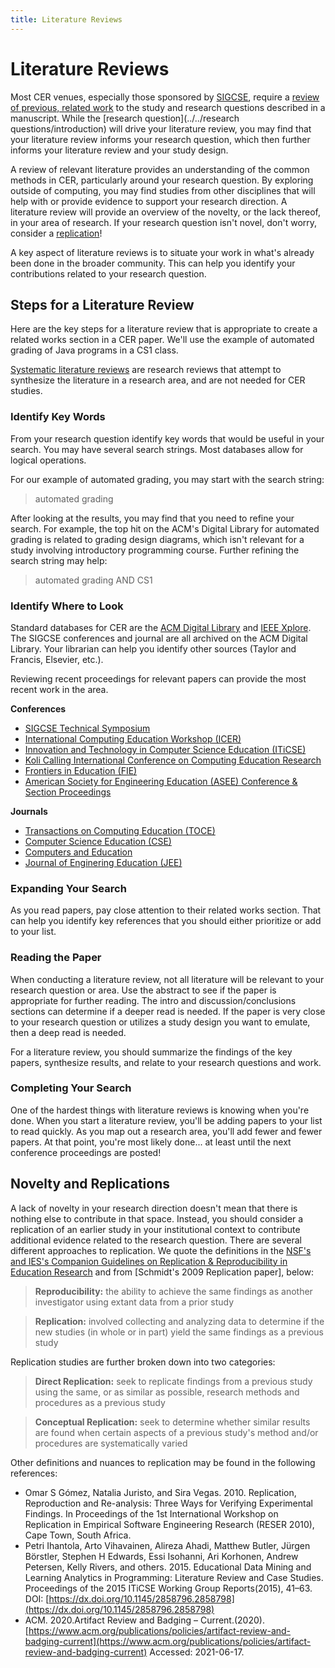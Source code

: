 ```yaml
---
title: Literature Reviews
---
```


# Literature Reviews

Most CER venues, especially those sponsored by [SIGCSE](https://sigcse.org), require a [review of previous, related work](https://sigcse.org/policies/pcr.html) to the study and research questions described in a manuscript.  While the [research question](../../research questions/introduction) will drive your literature review, you may find that your literature review informs your research question, which then further informs your literature review and your study design.

A review of relevant literature provides an understanding of the common methods in CER, particularly around your research question.  By exploring outside of computing, you may find studies from other disciplines that will help with or provide evidence to support your research direction. A literature review will provide an overview of the novelty, or the lack thereof, in your area of research. If your research question isn't novel, don't worry, consider a [replication](#novelty-and-replications)!

A key aspect of literature reviews is to situate your work in what's already been done in the broader community.  This can help you identify your contributions related to your research question.  

## Steps for a Literature Review

Here are the key steps for a literature review that is appropriate to create a related works section in a CER paper. We'll use the example of automated grading of Java programs in a CS1 class.

[Systematic literature reviews](https://www.inf.ufsc.br/~aldo.vw/kitchenham.pdf) are research reviews that attempt to synthesize the literature in a research area, and are not needed for CER studies. 

### Identify Key Words

From your research question identify key words that would be useful in your search.  You may have several search strings.  Most databases allow for logical operations.

For our example of automated grading, you may start with the search string:

> automated grading

After looking at the results, you may find that you need to refine your search.  For example, the top hit on the ACM's Digital Library for automated grading is related to grading design diagrams, which isn't relevant for a study involving introductory programming course.  Further refining the search string may help:

> automated grading AND CS1

### Identify Where to Look

Standard databases for CER are the [ACM Digital Library](https://dl.acm.org) and [IEEE Xplore](https://ieeexplore.ieee.org/).  The SIGCSE conferences and journal are all archived on the ACM Digital Library. Your librarian can help you identify other sources (Taylor and Francis, Elsevier, etc.).

Reviewing recent proceedings for relevant papers can provide the most recent work in the area.  

**Conferences**

  * [SIGCSE Technical Symposium](https://dl.acm.org/conference/sigcse)
  * [International Computing Education Workshop (ICER)](https://dl.acm.org/conference/icer)
  * [Innovation and Technology in Computer Science Education (ITiCSE)](https://dl.acm.org/conference/iticse)
  * [Koli Calling International Conference on Computing Education Research](https://dl.acm.org/doi/proceedings/10.1145/3428029)
  * [Frontiers in Education (FIE)](http://fie-conference.org/)
  * [American Society for Engineering Education (ASEE) Conference & Section Proceedings](https://www.asee.org/papers-and-publications/papers)

**Journals**

  * [Transactions on Computing Education (TOCE)](https://dl.acm.org/journal/toce)
  * [Computer Science Education (CSE)](https://www.tandfonline.com/toc/ncse20/current)
  * [Computers and Education](https://www.journals.elsevier.com/computers-and-education)
  * [Journal of Enginering Education (JEE)](https://www.asee.org/papers-and-publications/papers)
  
### Expanding Your Search

As you read papers, pay close attention to their related works section.  That can help you identify key references that you should either prioritize or add to your list.

### Reading the Paper

When conducting a literature review, not all literature will be relevant to your research question or area.  Use the abstract to see if the paper is appropriate for further reading.  The intro and discussion/conclusions sections can determine if a deeper read is needed.  If the paper is very close to your research question or utilizes a study design you want to emulate, then a deep read is needed.

For a literature review, you should summarize the findings of the key papers, synthesize results, and relate to your research questions and work.

### Completing Your Search

One of the hardest things with literature reviews is knowing when you're done.  When you start a literature review, you'll be adding papers to your list to read quickly.  As you map out a research area, you'll add fewer and fewer papers.  At that point, you're most likely done... at least until the next conference proceedings are posted!

## Novelty and Replications

A lack of novelty in your research direction doesn't mean that there is nothing else to contribute in that space.  Instead, you should consider a replication of an earlier study in your institutional context to contribute additional evidence related to the research question.  There are several different approaches to replication.  We quote the definitions in the [NSF's and IES's Companion Guidelines on Replication & Reproducibility in Education Research](https://www.nsf.gov/pubs/2019/nsf19022/nsf19022.pdf) and from [Schmidt's 2009 Replication paper], below:

> **Reproducibility:** the ability to achieve the same findings as another investigator using extant data from a prior study

> **Replication:** involved collecting and analyzing data to determine if the new studies (in whole or in part) yield the same findings as a previous study

Replication studies are further broken down into two categories:

> **Direct Replication:** seek to replicate findings from a previous study using the same, or as similar as possible, research methods and procedures as a previous study

> **Conceptual Replication:** seek to determine whether similar results are found when certain aspects of a previous study's method and/or procedures are systematically varied

Other definitions and nuances to replication may be found in the following references:

  * Omar S G&oacute;mez, Natalia Juristo, and Sira Vegas. 2010.  Replication, Reproduction and Re-analysis: Three Ways for Verifying Experimental Findings. In Proceedings of the 1st International Workshop on Replication in Empirical Software Engineering Research (RESER 2010), Cape Town, South Africa.
  * Petri Ihantola, Arto Vihavainen, Alireza Ahadi, Matthew Butler, J&uuml;rgen B&ouml;rstler, Stephen H Edwards, Essi Isohanni, Ari Korhonen, Andrew Petersen, Kelly Rivers, and others. 2015.  Educational Data Mining and Learning Analytics in Programming: Literature Review and Case Studies. Proceedings of the 2015 ITiCSE Working Group Reports(2015), 41–63. DOI: [https://dx.doi.org/10.1145/2858796.2858798](https://dx.doi.org/10.1145/2858796.2858798)
  * ACM.  2020.Artifact  Review  and  Badging  –  Current.(2020). [https://www.acm.org/publications/policies/artifact-review-and-badging-current](https://www.acm.org/publications/policies/artifact-review-and-badging-current) Accessed: 2021-06-17. 